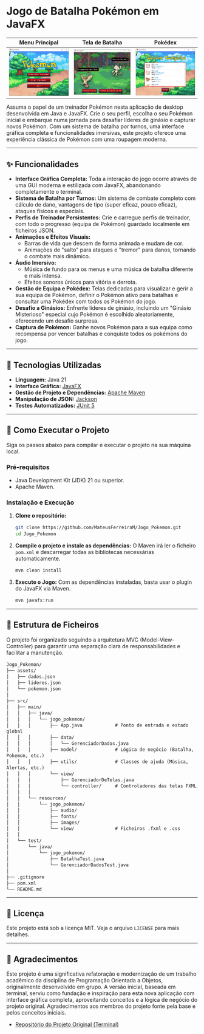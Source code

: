 # Jogo de Batalha Pokémon em JavaFX

| Menu Principal | Tela de Batalha | Pokédex |
|:---:|:---:|:---:|
| ![Tela de Menu](src/main/resources/jogo_pokemon/images/menu1.png) | ![Gameplay](src/main/resources/jogo_pokemon/images/gameplay.png) | ![Tela de Pokédex](src/main/resources/jogo_pokemon/images/pokedex.png) |

Assuma o papel de um treinador Pokémon nesta aplicação de desktop desenvolvida em Java e JavaFX. 
Crie o seu perfil, escolha o seu Pokémon inicial e embarque numa jornada para desafiar líderes de ginásio e capturar novos Pokémon. 
Com um sistema de batalha por turnos, uma interface gráfica completa e funcionalidades imersivas, este projeto oferece uma experiência clássica de Pokémon com uma roupagem moderna.

---

## ✨ Funcionalidades

* **Interface Gráfica Completa:** Toda a interação do jogo ocorre através de uma GUI moderna e estilizada com JavaFX, abandonando completamente o terminal.
* **Sistema de Batalha por Turnos:** Um sistema de combate completo com cálculo de dano, vantagens de tipo (super eficaz, pouco eficaz), ataques físicos e especiais.
* **Perfis de Treinador Persistentes:** Crie e carregue perfis de treinador, com todo o progresso (equipa de Pokémon) guardado localmente em ficheiros JSON.
* **Animações e Efeitos Visuais:**
    * Barras de vida que descem de forma animada e mudam de cor.
    * Animações de "salto" para ataques e "tremor" para danos, tornando o combate mais dinâmico.
* **Áudio Imersivo:**
    * Música de fundo para os menus e uma música de batalha diferente e mais intensa.
    * Efeitos sonoros únicos para vitória e derrota.
* **Gestão de Equipa e Pokédex:** Telas dedicadas para visualizar e gerir a sua equipa de Pokémon, definir o Pokémon ativo para batalhas e consultar uma Pokédex com todos os Pokémon do jogo.
* **Desafio a Ginásios:** Enfrente líderes de ginásio, incluindo um "Ginásio Misterioso" especial cujo Pokémon é escolhido aleatoriamente, oferecendo um desafio surpresa.
* **Captura de Pokémon:** Ganhe novos Pokémon para a sua equipa como recompensa por vencer batalhas e conquiste todos os pokémons do jogo.

---

## 🔧 Tecnologias Utilizadas

* **Linguagem:** Java 21
* **Interface Gráfica:** [JavaFX](https://openjfx.io/)
* **Gestão de Projeto e Dependências:** [Apache Maven](https://maven.apache.org/)
* **Manipulação de JSON:** [Jackson](https://github.com/FasterXML/jackson)
* **Testes Automatizados:** [JUnit 5](https://junit.org/junit5/)

---

## 🚀 Como Executar o Projeto

Siga os passos abaixo para compilar e executar o projeto na sua máquina local.

### Pré-requisitos

* Java Development Kit (JDK) 21 ou superior.
* Apache Maven.

### Instalação e Execução

1.  **Clone o repositório:**
    ```sh
    git clone https://github.com/MateusFerreiraM/Jogo_Pokemon.git
    cd Jogo_Pokemon
    ```

2.  **Compile o projeto e instale as dependências:**
    O Maven irá ler o ficheiro `pom.xml` e descarregar todas as bibliotecas necessárias automaticamente.
    ```sh
    mvn clean install
    ```

3.  **Execute o Jogo:**
    Com as dependências instaladas, basta usar o plugin do JavaFX via Maven.
    ```sh
    mvn javafx:run
    ```

---

## 📂 Estrutura de Ficheiros

O projeto foi organizado seguindo a arquitetura MVC (Model-View-Controller) para garantir uma separação clara de responsabilidades e facilitar a manutenção.

```
Jogo_Pokemon/
├── assets/
│   ├── dados.json
│   ├── lideres.json
│   └── pokemon.json
│
├── src/
│   ├── main/
│   │   ├── java/
│   │   │   └── jogo_pokemon/
│   │   │       ├── App.java            # Ponto de entrada e estado global
│   │   │       ├── data/
│   │   │       │   └── GerenciadorDados.java
│   │   │       ├── model/              # Lógica de negócio (Batalha, Pokemon, etc.)
│   │   │       ├── utils/              # Classes de ajuda (Música, Alertas, etc.)
│   │   │       └── view/
│   │   │           ├── GerenciadorDeTelas.java
│   │   │           └── controller/     # Controladores das telas FXML
│   │   │
│   │   └── resources/
│   │       └── jogo_pokemon/
│   │           ├── audio/
│   │           ├── fonts/
│   │           ├── images/
│   │           └── view/               # Ficheiros .fxml e .css
│   │
│   └── test/
│       └── java/
│           └── jogo_pokemon/
│               ├── BatalhaTest.java
│               └── GerenciadorDadosTest.java
│
├── .gitignore
├── pom.xml
└── README.md
```

---

## 📄 Licença

Este projeto está sob a licença MIT. Veja o arquivo `LICENSE` para mais detalhes.

---

## 👥 Agradecimentos

Este projeto é uma significativa refatoração e modernização de um trabalho acadêmico da disciplina de Programação Orientada a Objetos, originalmente desenvolvido em grupo.
A versão inicial, baseada em terminal, serviu como fundação e inspiração para esta nova aplicação com interface gráfica completa, aproveitando conceitos e a lógica de negócio do projeto original.
Agradecimentos aos membros do projeto fonte pela base e pelos conceitos iniciais.
* [Repositório do Projeto Original (Terminal)](https://github.com/B-Cut/trabalho-poo.git)
